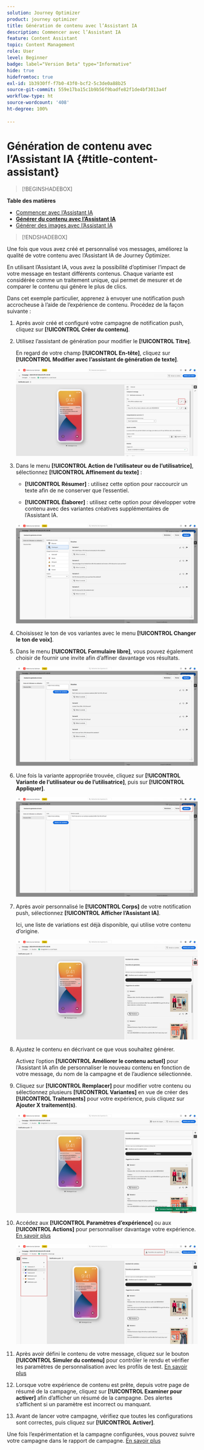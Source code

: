 ```yaml
---
solution: Journey Optimizer
product: journey optimizer
title: Génération de contenu avec l’Assistant IA
description: Commencer avec l’Assistant IA
feature: Content Assistant
topic: Content Management
role: User
level: Beginner
badge: label="Version Beta" type="Informative"
hide: true
hidefromtoc: true
exl-id: 1b3930ff-f7b0-43f0-bcf2-5c3de0a88b25
source-git-commit: 559e17ba15c1b9b56f9badfe82f1de4bf3013a4f
workflow-type: ht
source-wordcount: '408'
ht-degree: 100%

---
```


# Génération de contenu avec l’Assistant IA {#title-content-assistant}

>[!BEGINSHADEBOX]

**Table des matières**

* [Commencer avec l’Assistant IA](gs-generative.md)
* **[Générer du contenu avec l’Assistant IA](generative-content.md)**
* [Générer des images avec l’Assistant IA](generative-image.md)

>[!ENDSHADEBOX]

Une fois que vous avez créé et personnalisé vos messages, améliorez la qualité de votre contenu avec l’Assistant IA de Journey Optimizer.

En utilisant l’Assistant IA, vous avez la possibilité d’optimiser l’impact de votre message en testant différents contenus. Chaque variante est considérée comme un traitement unique, qui permet de mesurer et de comparer le contenu qui génère le plus de clics.

Dans cet exemple particulier, apprenez à envoyer une notification push accrocheuse à l’aide de l’expérience de contenu. Procédez de la façon suivante :

1. Après avoir créé et configuré votre campagne de notification push, cliquez sur **[!UICONTROL Créer du contenu]**.

1. Utilisez l’assistant de génération pour modifier le **[!UICONTROL Titre]**.

   En regard de votre champ **[!UICONTROL En-tête]**, cliquez sur **[!UICONTROL Modifier avec l’assistant de génération de texte]**.

   ![](assets/gen-ai-title-1.png)

1. Dans le menu **[!UICONTROL Action de l’utilisateur ou de l’utilisatrice]**, sélectionnez **[!UICONTROL Affinement du texte]** :

   * **[!UICONTROL Résumer]** : utilisez cette option pour raccourcir un texte afin de ne conserver que l’essentiel.

   * **[!UICONTROL Élaborer]** : utilisez cette option pour développer votre contenu avec des variantes créatives supplémentaires de l’Assistant IA.

   ![](assets/gen-ai-title-2.png)

1. Choisissez le ton de vos variantes avec le menu **[!UICONTROL Changer le ton de voix]**.

1. Dans le menu **[!UICONTROL Formulaire libre]**, vous pouvez également choisir de fournir une invite afin d’affiner davantage vos résultats.

   ![](assets/gen-ai-title-3.png)

1. Une fois la variante appropriée trouvée, cliquez sur **[!UICONTROL Variante de l’utilisateur ou de l’utilisatrice]**, puis sur **[!UICONTROL Appliquer]**.

   ![](assets/gen-ai-title-4.png)

1. Après avoir personnalisé le **[!UICONTROL Corps]** de votre notification push, sélectionnez **[!UICONTROL Afficher l’Assistant IA]**.

   Ici, une liste de variations est déjà disponible, qui utilise votre contenu d’origine.

   ![](assets/gen-ai-title-5.png)

1. Ajustez le contenu en décrivant ce que vous souhaitez générer.

   Activez l’option **[!UICONTROL Améliorer le contenu actuel]** pour l’Assistant IA afin de personnaliser le nouveau contenu en fonction de votre message, du nom de la campagne et de l’audience sélectionnée.

1. Cliquez sur **[!UICONTROL Remplacer]** pour modifier votre contenu ou sélectionnez plusieurs **[!UICONTROL Variantes]** en vue de créer des **[!UICONTROL Traitements]** pour votre expérience, puis cliquez sur **Ajouter X traitement(s)**.

   ![](assets/gen-ai-title-6.png)

1. Accédez aux **[!UICONTROL Paramètres d’expérience]** ou aux **[!UICONTROL Actions]** pour personnaliser davantage votre expérience. [En savoir plus](../campaigns/content-experiment.md)

   ![](assets/gen-ai-title-7.png)

1. Après avoir défini le contenu de votre message, cliquez sur le bouton **[!UICONTROL Simuler du contenu]** pour contrôler le rendu et vérifier les paramètres de personnalisation avec les profils de test. [En savoir plus](../content-management/preview-test.md)

1. Lorsque votre expérience de contenu est prête, depuis votre page de résumé de la campagne, cliquez sur **[!UICONTROL Examiner pour activer]** afin d’afficher un résumé de la campagne. Des alertes s’affichent si un paramètre est incorrect ou manquant.

1. Avant de lancer votre campagne, vérifiez que toutes les configurations sont correctes, puis cliquez sur **[!UICONTROL Activer]**.

Une fois l’expérimentation et la campagne configurées, vous pouvez suivre votre campagne dans le rapport de campagne. [En savoir plus](../reports/campaign-global-report.md#experimentation-report)
